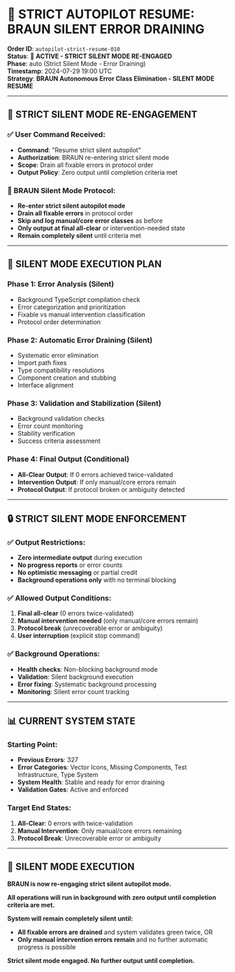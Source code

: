 # 🚀 **STRICT AUTOPILOT RESUME: BRAUN SILENT ERROR DRAINING**

**Order ID**: `autopilot-strict-resume-010`  
**Status**: 🚀 **ACTIVE - STRICT SILENT MODE RE-ENGAGED**  
**Phase**: auto (Strict Silent Mode - Error Draining)  
**Timestamp**: 2024-07-29 19:00 UTC  
**Strategy**: **BRAUN Autonomous Error Class Elimination - SILENT MODE RESUME**

---

## 🚀 **STRICT SILENT MODE RE-ENGAGEMENT**

### **✅ User Command Received:**
- **Command**: "Resume strict silent autopilot"
- **Authorization**: BRAUN re-entering strict silent mode
- **Scope**: Drain all fixable errors in protocol order
- **Output Policy**: Zero output until completion criteria met

### **🔧 BRAUN Silent Mode Protocol:**
- **Re-enter strict silent autopilot mode**
- **Drain all fixable errors** in protocol order
- **Skip and log manual/core error classes** as before
- **Only output at final all-clear** or intervention-needed state
- **Remain completely silent** until criteria met

---

## 🎯 **SILENT MODE EXECUTION PLAN**

### **Phase 1: Error Analysis (Silent)**
- Background TypeScript compilation check
- Error categorization and prioritization
- Fixable vs manual intervention classification
- Protocol order determination

### **Phase 2: Automatic Error Draining (Silent)**
- Systematic error elimination
- Import path fixes
- Type compatibility resolutions
- Component creation and stubbing
- Interface alignment

### **Phase 3: Validation and Stabilization (Silent)**
- Background validation checks
- Error count monitoring
- Stability verification
- Success criteria assessment

### **Phase 4: Final Output (Conditional)**
- **All-Clear Output**: If 0 errors achieved twice-validated
- **Intervention Output**: If only manual/core errors remain
- **Protocol Output**: If protocol broken or ambiguity detected

---

## 🔒 **STRICT SILENT MODE ENFORCEMENT**

### **✅ Output Restrictions:**
- **Zero intermediate output** during execution
- **No progress reports** or error counts
- **No optimistic messaging** or partial credit
- **Background operations only** with no terminal blocking

### **✅ Allowed Output Conditions:**
1. **Final all-clear** (0 errors twice-validated)
2. **Manual intervention needed** (only manual/core errors remain)
3. **Protocol break** (unrecoverable error or ambiguity)
4. **User interruption** (explicit stop command)

### **✅ Background Operations:**
- **Health checks**: Non-blocking background mode
- **Validation**: Silent background execution
- **Error fixing**: Systematic background processing
- **Monitoring**: Silent error count tracking

---

## 📊 **CURRENT SYSTEM STATE**

### **Starting Point:**
- **Previous Errors**: 327
- **Error Categories**: Vector Icons, Missing Components, Test Infrastructure, Type System
- **System Health**: Stable and ready for error draining
- **Validation Gates**: Active and enforced

### **Target End States:**
1. **All-Clear**: 0 errors with twice-validation
2. **Manual Intervention**: Only manual/core errors remaining
3. **Protocol Break**: Unrecoverable error or ambiguity

---

## 🚀 **SILENT MODE EXECUTION**

**BRAUN is now re-engaging strict silent autopilot mode.**

**All operations will run in background with zero output until completion criteria are met.**

**System will remain completely silent until:**
- **All fixable errors are drained** and system validates green twice, OR
- **Only manual intervention errors remain** and no further automatic progress is possible

**Strict silent mode engaged. No further output until completion.** 